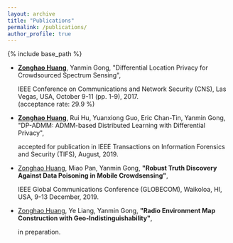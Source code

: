 ```yaml
---
layout: archive
title: "Publications"
permalink: /publications/
author_profile: true
---
```

{% include base_path %}

* <b>[Zonghao Huang](https://zonghaohuang007.github.io/home//publications/)</b>, Yanmin Gong, "Differential Location Privacy for Crowdsourced Spectrum Sensing", <div class="divcss5_italic">IEEE Conference on Communications and Network Security (CNS), Las Vegas, USA, October 9-11 (pp. 1-9), 2017.</div> (acceptance rate: 29.9 %)

* <b>[Zonghao Huang](https://zonghaohuang007.github.io/home//publications/)</b>, Rui Hu, Yuanxiong Guo, Eric Chan-Tin, Yanmin Gong, "DP-ADMM: ADMM-based Distributed Learning with Differential Privacy", <div class="divcss5_italic"> accepted for publication in IEEE Transactions on Information Forensics and Security (TIFS), August, 2019.</div>

* [Zonghao Huang](https://zonghaohuang007.github.io/home//publications/), Miao Pan, Yanmin Gong, <b>"Robust Truth Discovery Against Data Poisoning in Mobile Crowdsensing"</b>, <div class="divcss5_italic"> IEEE Global Communications Conference (GLOBECOM), Waikoloa, HI, USA, 9-13 December, 2019. </div>

* [Zonghao Huang](https://zonghaohuang007.github.io/home//publications/), Ye Liang, Yanmin Gong, <b>"Radio Environment Map Construction with Geo-Indistinguishability"</b>, <div class="divcss5_italic"> in preparation.</div>
